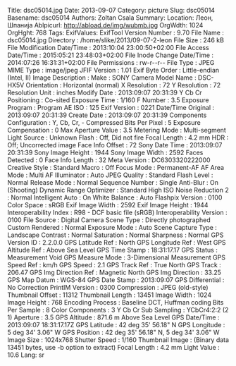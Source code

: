 Title: dsc05014.jpg
Date: 2013-09-07
Category: picture
Slug: dsc05014
Basename: dsc05014
Authors: Zoltan Csala
Summary:
Location: Леон, Шпанија
Ablpicurl: http://abload.de/img/wubmb.jpg
OrgWdth: 1024
OrgHght: 768
Tags:
ExifValues: ExifTool Version Number : 9.70
            File Name : dsc05014.jpg
            Directory : /home/slike/2013/09-07-2-leon
            File Size : 246 kB
            File Modification Date/Time : 2013:10:04 23:00:50+02:00
            File Access Date/Time : 2015:05:21 23:48:03+02:00
            File Inode Change Date/Time : 2014:07:26 16:31:31+02:00
            File Permissions : rw-r--r--
            File Type : JPEG
            MIME Type : image/jpeg
            JFIF Version : 1.01
            Exif Byte Order : Little-endian (Intel, II)
            Image Description :
            Make : SONY
            Camera Model Name : DSC-HX5V
            Orientation : Horizontal (normal)
            X Resolution : 72
            Y Resolution : 72
            Resolution Unit : inches
            Modify Date : 2013:09:07 20:31:39
            Y Cb Cr Positioning : Co-sited
            Exposure Time : 1/160
            F Number : 3.5
            Exposure Program : Program AE
            ISO : 125
            Exif Version : 0221
            Date/Time Original : 2013:09:07 20:31:39
            Create Date : 2013:09:07 20:31:39
            Components Configuration : Y, Cb, Cr, -
            Compressed Bits Per Pixel : 5
            Exposure Compensation : 0
            Max Aperture Value : 3.5
            Metering Mode : Multi-segment
            Light Source : Unknown
            Flash : Off, Did not fire
            Focal Length : 4.2 mm
            HDR : Off; Uncorrected image
            Face Info Offset : 72
            Sony Date Time : 2013:09:07 20:31:39
            Sony Image Height : 1944
            Sony Image Width : 2592
            Faces Detected : 0
            Face Info Length : 32
            Meta Version : DC6303320222000
            Creative Style : Standard
            Macro : Off
            Focus Mode : Permanent-AF
            AF Area Mode : Multi
            AF Illuminator : Auto
            JPEG Quality : Standard
            Flash Level : Normal
            Release Mode : Normal
            Sequence Number : Single
            Anti-Blur : On (Shooting)
            Dynamic Range Optimizer : Standard
            High ISO Noise Reduction 2 : Normal
            Intelligent Auto : On
            White Balance : Auto
            Flashpix Version : 0100
            Color Space : sRGB
            Exif Image Width : 2592
            Exif Image Height : 1944
            Interoperability Index : R98 - DCF basic file (sRGB)
            Interoperability Version : 0100
            File Source : Digital Camera
            Scene Type : Directly photographed
            Custom Rendered : Normal
            Exposure Mode : Auto
            Scene Capture Type : Landscape
            Contrast : Normal
            Saturation : Normal
            Sharpness : Normal
            GPS Version ID : 2.2.0.0
            GPS Latitude Ref : North
            GPS Longitude Ref : West
            GPS Altitude Ref : Above Sea Level
            GPS Time Stamp : 18:31:17.17
            GPS Status : Measurement Void
            GPS Measure Mode : 3-Dimensional Measurement
            GPS Speed Ref : km/h
            GPS Speed : 2.1
            GPS Track Ref : True North
            GPS Track : 206.47
            GPS Img Direction Ref : Magnetic North
            GPS Img Direction : 33.25
            GPS Map Datum : WGS-84
            GPS Date Stamp : 2013:09:07
            GPS Differential : No Correction
            PrintIM Version : 0300
            Compression : JPEG (old-style)
            Thumbnail Offset : 11312
            Thumbnail Length : 13451
            Image Width : 1024
            Image Height : 768
            Encoding Process : Baseline DCT, Huffman coding
            Bits Per Sample : 8
            Color Components : 3
            Y Cb Cr Sub Sampling : YCbCr4:2:2 (2 1)
            Aperture : 3.5
            GPS Altitude : 871.6 m Above Sea Level
            GPS Date/Time : 2013:09:07 18:31:17.17Z
            GPS Latitude : 42 deg 35' 56.18" N
            GPS Longitude : 5 deg 34' 3.06" W
            GPS Position : 42 deg 35' 56.18" N, 5 deg 34' 3.06" W
            Image Size : 1024x768
            Shutter Speed : 1/160
            Thumbnail Image : (Binary data 13451 bytes, use -b option to extract)
            Focal Length : 4.2 mm
            Light Value : 10.6
Lang: sr

